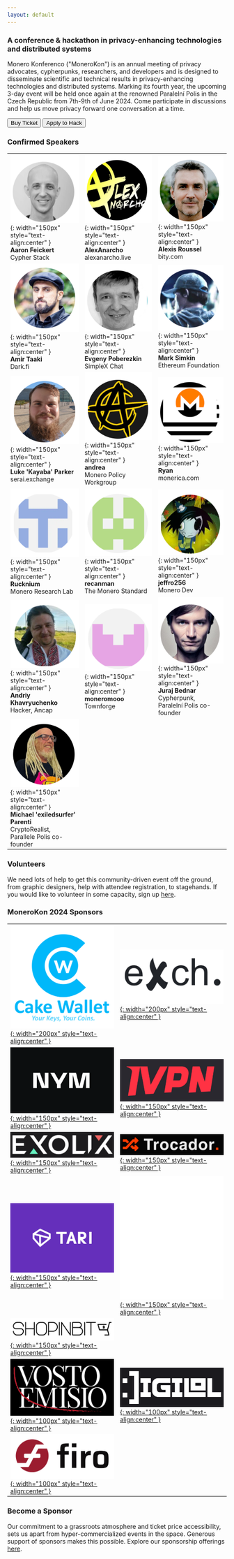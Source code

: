 ```yaml
---
layout: default
---
```


### A conference & hackathon in privacy-enhancing technologies and distributed systems
Monero Konferenco ("MoneroKon") is an annual meeting of privacy advocates, cypherpunks, researchers, and developers and is designed to disseminate scientific and technical results in privacy-enhancing technologies and distributed systems. Marking its fourth year, the upcoming 3-day event will be held once again at the renowned Paralelní Polis in the Czech Republic from 7th-9th of June 2024. Come participate in discussions and help us move privacy forward one conversation at a time.

<a href="https://tickets.monerokon.org"><button class="button" style="vertical-align:middle"><span>Buy Ticket</span></button></a>  <a href="https://monerokon.devpost.com"><button class="button" style="vertical-align:middle"><span>Apply to Hack</span></button></a>

### Confirmed Speakers

|              |               |               |
| ------------ | ------------- | ------------- |
| ![logo](assets/img/IMG_0278.png){: width="150px" style="text-align:center" } <br><b>Aaron Feickert</b><br>Cypher Stack | ![logo](assets/img/IMG_0279.png){: width="150px" style="text-align:center" } <br><b>AlexAnarcho</b><br>alexanarcho.live | ![logo](assets/img/IMG_0280.png){: width="150px" style="text-align:center" } <br><b>Alexis Roussel</b><br>bity.com |
| ![logo](assets/img/IMG_0281.png){: width="150px" style="text-align:center" } <br><b>Amir Taaki</b><br>Dark.fi | ![logo](assets/img/IMG_0282.png){: width="150px" style="text-align:center" } <br><b>Evgeny Poberezkin</b><br>SimpleX Chat | ![logo](assets/img/IMG_0283.png){: width="150px" style="text-align:center" } <br><b>Mark Simkin</b><br>Ethereum Foundation |
| ![logo](assets/img/IMG_0284.png){: width="150px" style="text-align:center" } <br><b>Luke 'Kayaba' Parker</b><br>serai.exchange | ![logo](assets/img/IMG_0285.png){: width="150px" style="text-align:center" } <br><b>andrea</b><br>Monero Policy Workgroup | ![logo](assets/img/IMG_0286.png){: width="150px" style="text-align:center" } <br><b>Ryan</b><br>monerica.com |
| ![logo](assets/img/IMG_0297.png){: width="150px" style="text-align:center" } <br><b>Rucknium</b><br>Monero Research Lab | ![logo](assets/img/IMG_0299.png){: width="150px" style="text-align:center" } <br><b>recanman</b><br>The Monero Standard | ![logo](assets/img/IMG_0301.png){: width="150px" style="text-align:center" } <br><b>jeffro256</b><br>Monero Dev |
| ![logo](assets/img/IMG_0306.png){: width="150px" style="text-align:center" } <br><b>Andriy Khavryuchenko</b><br>Hacker, Ancap | ![logo](assets/img/IMG_0307.png){: width="150px" style="text-align:center" } <br><b>moneromooo</b><br>Townforge | ![logo](assets/img/IMG_0310.png){: width="150px" style="text-align:center" } <br><b>Juraj Bednar</b><br>Cypherpunk,<br>Paralelní Polis co-founder |
| ![logo](assets/img/IMG_0313.png){: width="150px" style="text-align:center" } <br><b>Michael 'exiledsurfer' Parenti</b><br>CryptoRealist,<br>Parallele Polis co-founder |  | |

### Volunteers

We need lots of help to get this community-driven event off the ground, from graphic designers, help with attendee registration, to stagehands. If you would like to volunteer in some capacity, sign up [here](https://volunteer.monerokon.org).

### MoneroKon 2024 Sponsors

|              |               | 
| ------------ | ------------- |
| [![logo](assets/img/FullLogo_CakeWallet.png){: width="200px" style="text-align:center" }](https://cakewallet.com) | [![logo](assets/img/exch.png){: width="200px" style="text-align:center" }](https://exch.cx)    |
| [![logo](assets/img/nym.png){: width="150px" style="text-align:center" }](https://nymtech.net) | [![logo](assets/img/ivpn.png){: width="150px" style="text-align:center" }](https://ivpn.net)    |
| [![logo](assets/img/exolix.png){: width="150px" style="text-align:center" }](https://exolix.com)       | [![logo](assets/img/trocador.png){: width="150px" style="text-align:center" }](https://trocador.app)    |
| [![logo](assets/img/IMG_0394.jpeg){: width="150px" style="text-align:center" }](https://tari.com)       | [![logo](assets/img/waku-lockup-vertical-white.png){: width="150px" style="text-align:center" }](https://waku.org) |
| [![logo](assets/img/IMG_0445.jpeg){: width="150px" style="text-align:center" }](https://shopinbit.com)       |  |
| [![logo](assets/img/ve.png){: width="100px" style="text-align:center" }](https://vostoemisio.com)       | [![logo](assets/img/digilol.png){: width="100px" style="text-align:center" }](https://www.digilol.net)          |
| [![logo](assets/img/IMG_0444.jpeg){: width="100px" style="text-align:center" }](https://firo.org)       |           |

### Become a Sponsor

Our commitment to a grassroots atmosphere and ticket price accessibility, sets us apart from hyper-commercialized events in the space. Generous support of sponsors makes this possible. Explore our sponsorship offerings [here](https://monerokon.org/sponsor).

